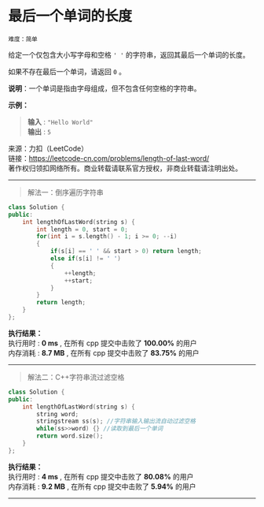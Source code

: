 # 最后一个单词的长度 #  
`难度：简单` 

给定一个仅包含大小写字母和空格 `' '` 的字符串，返回其最后一个单词的长度。  

如果不存在最后一个单词，请返回 `0` 。  

**说明**：一个单词是指由字母组成，但不包含任何空格的字符串。  


**示例：**  
>**输入** : `"Hello World"`  
>**输出** : `5`      

来源：力扣（LeetCode）  
链接：https://leetcode-cn.com/problems/length-of-last-word/  
著作权归领扣网络所有。商业转载请联系官方授权，非商业转载请注明出处。    

---  
>解法一：倒序遍历字符串  

```C++
class Solution {
public:
    int lengthOfLastWord(string s) {
        int length = 0, start = 0;
        for(int i = s.length() - 1; i >= 0; --i)
        {
            if(s[i] == ' ' && start > 0) return length;
            else if(s[i] != ' ')
            {
                ++length;
                ++start;
            }
        }
        return length;
    }
};
```  

**执行结果：**  
执行用时 : **0 ms** , 在所有 cpp 提交中击败了 **100.00%** 的用户  
内存消耗 : **8.7 MB** , 在所有 cpp 提交中击败了 **83.75%** 的用户  

---  
>解法二：C++字符串流过滤空格  

```C++
class Solution {
public:
    int lengthOfLastWord(string s) {
        string word;
        stringstream ss(s); //字符串输入输出流自动过滤空格
        while(ss>>word) {} //读取到最后一个单词
        return word.size();
    }
};
```  

**执行结果：**  
执行用时 : **4 ms** , 在所有 cpp 提交中击败了 **80.08%** 的用户  
内存消耗 : **9.2 MB** , 在所有 cpp 提交中击败了 **5.94%** 的用户  

---  
